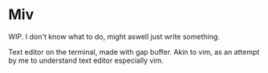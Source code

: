 # Miv
WIP. I don't know what to do, might aswell just write something.

Text editor on the terminal, made with gap buffer. Akin to vim, as an attempt by me to understand text editor especially vim.
